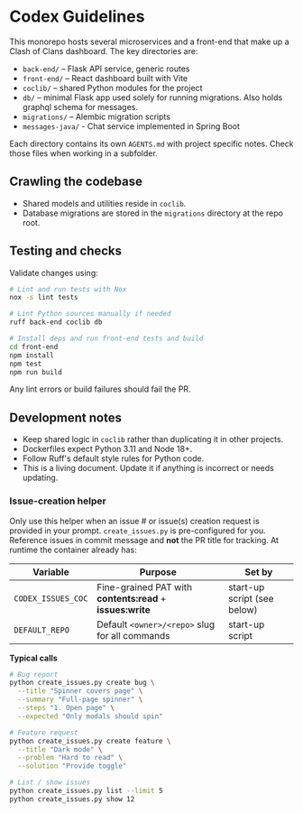 # Codex Guidelines

This monorepo hosts several microservices and a front-end that make up a Clash of Clans dashboard. The key directories are:

- `back-end/` – Flask API service, generic routes
- `front-end/` – React dashboard built with Vite
- `coclib/` – shared Python modules for the project
- `db/` – minimal Flask app used solely for running migrations. Also holds graphql schema for messages.
- `migrations/` – Alembic migration scripts
- `messages-java/` - Chat service implemented in Spring Boot

Each directory contains its own `AGENTS.md` with project specific notes. Check those files when working in a subfolder.

## Crawling the codebase
- Shared models and utilities reside in `coclib`.
- Database migrations are stored in the `migrations` directory at the repo root.

## Testing and checks

Validate changes using:

```bash
# Lint and run tests with Nox
nox -s lint tests

# Lint Python sources manually if needed
ruff back-end coclib db

# Install deps and run front-end tests and build
cd front-end
npm install
npm test
npm run build
```

Any lint errors or build failures should fail the PR.

## Development notes

- Keep shared logic in `coclib` rather than duplicating it in other projects.
- Dockerfiles expect Python 3.11 and Node 18+.
- Follow Ruff's default style rules for Python code.
- This is a living document. Update it if anything is incorrect or needs updating.

### Issue-creation helper

Only use this helper when an issue # or issue(s) creation request is provided in your prompt.
`create_issues.py` is pre-configured for you. Reference issues in commit message and **not** the PR title for tracking. 
At runtime the container already has:

| Variable | Purpose | Set by |
|----------|---------|--------|
| `CODEX_ISSUES_COC` | Fine-grained PAT with **contents:read** + **issues:write** | start-up script (see below) |
| `DEFAULT_REPO` | Default `<owner>/<repo>` slug for all commands | start-up script |

**Typical calls**

```bash
# Bug report 
python create_issues.py create bug \
  --title "Spinner covers page" \
  --summary "Full-page spinner" \
  --steps "1. Open page" \
  --expected "Only modals should spin"

# Feature request
python create_issues.py create feature \
  --title "Dark mode" \
  --problem "Hard to read" \
  --solution "Provide toggle"

# List / show issues
python create_issues.py list --limit 5
python create_issues.py show 12
